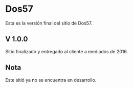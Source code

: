 # Dos57

Esta es la versión final del sitio de Dos57.

## V 1.0.0
Sitio finalizado y entregado al cliente a mediados de 2016.

## Nota
Este sitió ya no se encuentra en desarrollo.
